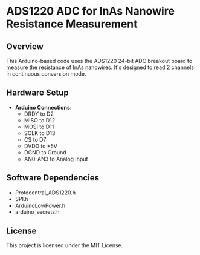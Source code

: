 # ADS1220 ADC for InAs Nanowire Resistance Measurement

## Overview
This Arduino-based code uses the ADS1220 24-bit ADC breakout board to measure the resistance of InAs nanowires. It's designed to read 2 channels in continuous conversion mode.

## Hardware Setup
- **Arduino Connections:**
  - DRDY to D2
  - MISO to D12
  - MOSI to D11
  - SCLK to D13
  - CS to D7
  - DVDD to +5V
  - DGND to Ground
  - AN0-AN3 to Analog Input

## Software Dependencies
- Protocentral_ADS1220.h
- SPI.h
- ArduinoLowPower.h
- arduino_secrets.h

## License
This project is licensed under the MIT License.
